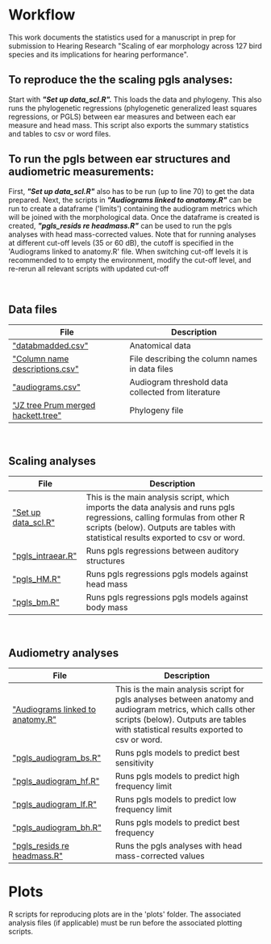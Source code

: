 # Workflow
This work documents the statistics used for a manuscript in prep for submission to Hearing Research  "Scaling of ear morphology across 127 bird species and its implications for hearing performance".

## **To reproduce the the scaling pgls analyses:**

Start with _**"Set up data_scl.R".**_ This loads the data and phylogeny. This also runs the phylogenetic regressions (phylogenetic generalized least squares regressions, or PGLS) between ear measures and between each ear measure and head mass. This script also exports the summary statistics and tables to csv or word files.

## **To run the pgls between ear structures and audiometric measurements:**  

First,  _**"Set up data_scl.R"**_ also has to be run (up to line 70) to get the data prepared. Next, the scripts in _**"Audiograms linked to anatomy.R"**_ can be run to create a  dataframe ('limits') containing the audiogram metrics which will be joined with the morphological data.  Once the dataframe is created is created, _**"pgls_resids re headmass.R"**_ can be used to run the pgls analyses with head mass-corrected values. Note that for running analyses at different cut-off levels (35 or 60 dB), the cutoff is specified in the 'Audiograms linked to anatomy.R' file. When switching cut-off levels it is recommended to to empty the environment, modify the cut-off level, and re-rerun all relevant scripts with updated cut-off 

<br>


## Data files
|File|Description|
|-----|-----|
|["databmadded.csv"](https://github.com/jzeyl/Scaling_2021/blob/main/databmadded.csv)|Anatomical data|
|["Column name descriptions.csv"](https://github.com/jzeyl/Scaling_2021/blob/main/Column%20name%20descriptions.csv)|File describing the column names in data files|
|["audiograms.csv"](https://github.com/jzeyl/Scaling_2021/blob/main/audiograms.csv)|Audiogram threshold data collected from literature|
|["JZ tree Prum merged hackett.tree"](https://github.com/jzeyl/Scaling_2021/blob/main/JZ%20tree%20Prum%20merged%20hackett.tree)|Phylogeny file|

<br>

## Scaling analyses

|File|Description|
|-----|-----|
|["Set up data_scl.R"](https://github.com/jzeyl/Scaling_2021/blob/main/Set%20up%20data_scl.R)|This is the main analysis script, which imports the data analysis and runs pgls regressions, calling formulas from other R scripts (below). Outputs are tables with statistical results exported to csv or word.|
|["pgls_intraear.R"](https://github.com/jzeyl/Scaling_2022/blob/main/pgls_intraear.R)|Runs pgls regressions between auditory structures|
|["pgls_HM.R"](https://github.com/jzeyl/Scaling_2022/blob/main/pgls_HM.R)|Runs pgls regressions pgls models against head mass|
|["pgls_bm.R"](https://github.com/jzeyl/Scaling_2022/blob/main/pgls_bm.R)|Runs pgls regressions pgls models against body mass|  
<br>

## Audiometry analyses

|File|Description|
|-----|-----|
|["Audiograms linked to anatomy.R"](https://github.com/jzeyl/Scaling_2022/blob/main/Audiograms%20linked%20to%20anatomy.R)|This is the main analysis script for pgls analyses between anatomy and audiogram metrics, which calls other scripts (below). Outputs are tables with statistical results exported to csv or word.|
|["pgls_audiogram_bs.R"](https://github.com/jzeyl/Scaling_2021/blob/main/pgls_audiogram_bs.R)|Runs pgls models to predict best sensitivity|
|["pgls_audiogram_hf.R"](https://github.com/jzeyl/Scaling_2021/blob/main/pgls_audiogram_hf.R)|Runs pgls models to predict high frequency limit|
|["pgls_audiogram_lf.R"](https://github.com/jzeyl/Scaling_2021/blob/main/pgls_audiogram_lf.R)|Runs pgls models to predict low frequency limit|
|["pgls_audiogram_bh.R"](https://github.com/jzeyl/Scaling_2021/blob/main/pgls_audiogram_hf.R)|Runs pgls models to predict best frequency| 
|["pgls_resids re headmass.R"](https://github.com/jzeyl/Scaling_2021/blob/main/pgls_resids%20re%20headmass.R)|Runs the pgls analyses with head mass-corrected values|

# Plots
R scripts for reproducing plots are in the 'plots' folder. The associated analysis files (if applicable) must be run before the associated plotting scripts.    
                      



